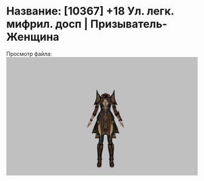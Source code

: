 # Название: [10367] +18 Ул. легк. мифрил. досп | Призыватель-Женщина

Просмотр файла:
![p090021.png](p090021.png)